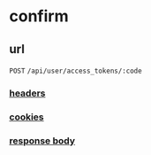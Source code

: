 # confirm

## url

`POST` `/api/user/access_tokens/:code`

### [headers](../request/headers.html)

### [cookies](../request/cookies.html)

### [response body](../response.html)
